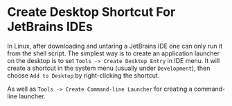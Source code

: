 # Create Desktop Shortcut For JetBrains IDEs

In Linux, after downloading and untaring a JetBrains IDE one can only run it from the shell script. The simplest way is to create an application launcher on the desktop is to set `Tools -> Create Desktop Entry` in IDE menu. It will create a shortcut in the system menu (usually under `Development`), then choose `Add to Desktop` by right-clicking the shortcut.

As well as `Tools -> Create Command-line Launcher` for creating a command-line launcher.
